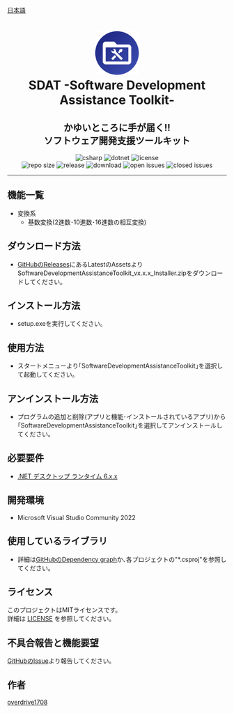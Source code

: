 [日本語](README.md)

<h1 align="center">
    <a href="https://github.com/overdrive1708/SoftwareDevelopmentAssistanceToolkit">
        <img alt="SoftwareDevelopmentAssistanceToolkit" src="docs/images/AppIconReadme.png" width="100" height="100">
    </a><br>
    SDAT -Software Development Assistance Toolkit-
</h1>

<h2 align="center">
    かゆいところに手が届く!!<br>
    ソフトウェア開発支援ツールキット
</h2>

<div align="center">
    <img alt="csharp" src="https://img.shields.io/badge/csharp-blue.svg?style=plastic&logo=csharp">
    <img alt="dotnet" src="https://img.shields.io/badge/.NET-blue.svg?style=plastic&logo=dotnet">
    <img alt="license" src="https://img.shields.io/github/license/overdrive1708/SoftwareDevelopmentAssistanceToolkit?style=plastic">
    <br>
    <img alt="repo size" src="https://img.shields.io/github/repo-size/overdrive1708/SoftwareDevelopmentAssistanceToolkit?style=plastic&logo=github">
    <img alt="release" src="https://img.shields.io/github/release/overdrive1708/SoftwareDevelopmentAssistanceToolkit?style=plastic&logo=github">
    <img alt="download" src="https://img.shields.io/github/downloads/overdrive1708/SoftwareDevelopmentAssistanceToolkit/total?style=plastic&logo=github&color=brightgreen">
    <img alt="open issues" src="https://img.shields.io/github/issues-raw/overdrive1708/SoftwareDevelopmentAssistanceToolkit?style=plastic&logo=github&color=brightgreen">
    <img alt="closed issues" src="https://img.shields.io/github/issues-closed-raw/overdrive1708/SoftwareDevelopmentAssistanceToolkit?style=plastic&logo=github&color=brightgreen">
</div>

---

## 機能一覧
- 変換系
    - 基数変換(2進数･10進数･16進数の相互変換)

## ダウンロード方法
- [GitHubのReleases](https://github.com/overdrive1708/SoftwareDevelopmentAssistanceToolkit/releases)にあるLatestのAssetsより
SoftwareDevelopmentAssistanceToolkit_vx.x.x_Installer.zipをダウンロードしてください｡

## インストール方法
- setup.exeを実行してください｡

## 使用方法
- スタートメニューより｢SoftwareDevelopmentAssistanceToolkit｣を選択して起動してください｡

## アンインストール方法
- プログラムの追加と削除(アプリと機能･インストールされているアプリ)から｢SoftwareDevelopmentAssistanceToolkit｣を選択してアンインストールしてください｡

## 必要要件
- [.NET デスクトップ ランタイム 6.x.x](https://dotnet.microsoft.com/ja-jp/download/dotnet/6.0)

## 開発環境
- Microsoft Visual Studio Community 2022

## 使用しているライブラリ
- 詳細は[GitHubのDependency graph](https://github.com/overdrive1708/SoftwareDevelopmentAssistanceToolkit/network/dependencies)か､各プロジェクトの"*.csproj"を参照してください｡

## ライセンス
このプロジェクトはMITライセンスです。  
詳細は [LICENSE](LICENSE) を参照してください。

## 不具合報告と機能要望
[GitHubのIssue](https://github.com/overdrive1708/SoftwareDevelopmentAssistanceToolkit/issues/new/choose)より報告してください｡

## 作者
[overdrive1708](https://github.com/overdrive1708)
